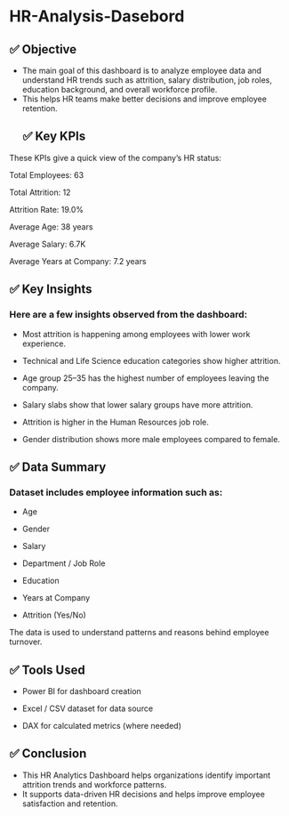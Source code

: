 # HR-Analysis-Dasebord
## ✅ Objective

- The main goal of this dashboard is to analyze employee data and understand HR trends such as attrition, salary distribution, job roles, education background, and overall workforce profile.
- This helps HR teams make better decisions and improve employee retention.
  ## ✅ Key KPIs

These KPIs give a quick view of the company’s HR status:

Total Employees: 63

Total Attrition: 12

Attrition Rate: 19.0%

Average Age: 38 years

Average Salary: 6.7K

Average Years at Company: 7.2 years

## ✅ Key Insights

### Here are a few insights observed from the dashboard:

- Most attrition is happening among employees with lower work experience.

- Technical and Life Science education categories show higher attrition.

- Age group 25–35 has the highest number of employees leaving the company.

- Salary slabs show that lower salary groups have more attrition.

- Attrition is higher in the Human Resources job role.

- Gender distribution shows more male employees compared to female.

##  ✅ Data Summary

### Dataset includes employee information such as:

- Age

- Gender

- Salary

- Department / Job Role

- Education

- Years at Company

- Attrition (Yes/No)

The data is used to understand patterns and reasons behind employee turnover.
## ✅ Tools Used

- Power BI for dashboard creation

- Excel / CSV dataset for data source

- DAX for calculated metrics (where needed)
 ## ✅ Conclusion

- This HR Analytics Dashboard helps organizations identify important attrition trends and workforce patterns.
- It supports data-driven HR decisions and helps improve employee satisfaction and retention.
